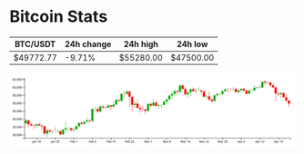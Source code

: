 # Bitcoin Stats

BTC/USDT|24h change|24h high|24h low|
|---|---|---|---|
|$49772.77|-9.71%|$55280.00|$47500.00|

<img src="./chart.svg">
